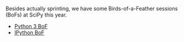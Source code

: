 Besides actually sprinting, we have some Birds-of-a-Feather sessions (BoFs) at SciPy this year.

- [Python 3 BoF](wiki/Sprints:-SciPy2014-Py3BoF)
- [IPython BoF](wiki/Sprints:-SciPy2014-IPythonBoF)
